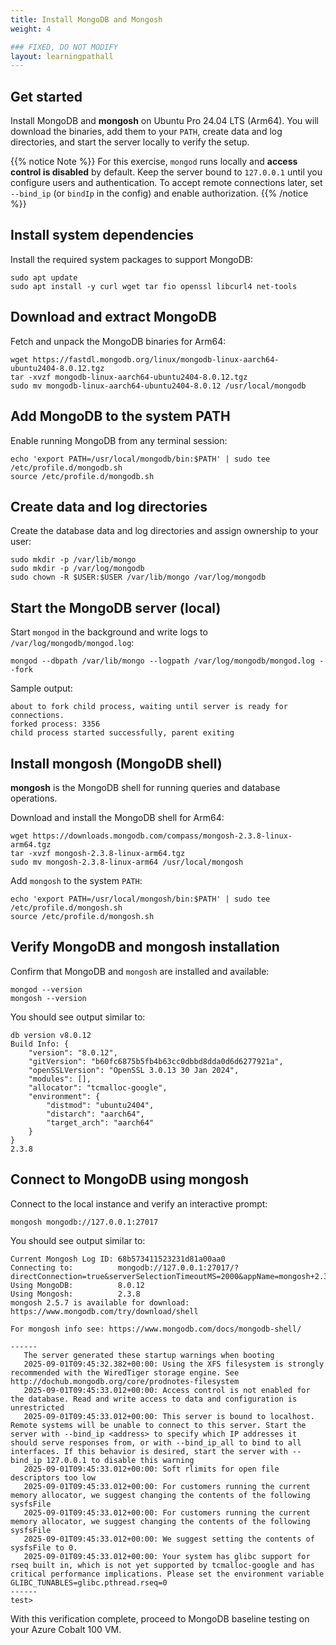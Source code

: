 ```yaml
---
title: Install MongoDB and Mongosh
weight: 4

### FIXED, DO NOT MODIFY
layout: learningpathall
---
```


## Get started

Install MongoDB and **mongosh** on Ubuntu Pro 24.04 LTS (Arm64). You will download the binaries, add them to your `PATH`, create data and log directories, and start the server locally to verify the setup.

{{% notice Note %}}
For this exercise, `mongod` runs locally and **access control is disabled** by default. Keep the server bound to `127.0.0.1` until you configure users and authentication. To accept remote connections later, set `--bind_ip` (or `bindIp` in the config) and enable authorization.
{{% /notice %}}

## Install system dependencies

Install the required system packages to support MongoDB:

```console
sudo apt update
sudo apt install -y curl wget tar fio openssl libcurl4 net-tools
```

## Download and extract MongoDB

Fetch and unpack the MongoDB binaries for Arm64:

```console
wget https://fastdl.mongodb.org/linux/mongodb-linux-aarch64-ubuntu2404-8.0.12.tgz
tar -xvzf mongodb-linux-aarch64-ubuntu2404-8.0.12.tgz
sudo mv mongodb-linux-aarch64-ubuntu2404-8.0.12 /usr/local/mongodb
```

## Add MongoDB to the system PATH

Enable running MongoDB from any terminal session:

```console
echo 'export PATH=/usr/local/mongodb/bin:$PATH' | sudo tee /etc/profile.d/mongodb.sh
source /etc/profile.d/mongodb.sh
```

## Create data and log directories

Create the database data and log directories and assign ownership to your user:

```console
sudo mkdir -p /var/lib/mongo
sudo mkdir -p /var/log/mongodb
sudo chown -R $USER:$USER /var/lib/mongo /var/log/mongodb
```

## Start the MongoDB server (local)

Start `mongod` in the background and write logs to `/var/log/mongodb/mongod.log`:

```console
mongod --dbpath /var/lib/mongo --logpath /var/log/mongodb/mongod.log --fork
```

Sample output:

```output
about to fork child process, waiting until server is ready for connections.
forked process: 3356
child process started successfully, parent exiting
```

## Install mongosh (MongoDB shell)

**mongosh** is the MongoDB shell for running queries and database operations.

Download and install the MongoDB shell for Arm64:

```console
wget https://downloads.mongodb.com/compass/mongosh-2.3.8-linux-arm64.tgz
tar -xvzf mongosh-2.3.8-linux-arm64.tgz
sudo mv mongosh-2.3.8-linux-arm64 /usr/local/mongosh
```

Add `mongosh` to the system `PATH`:

```console
echo 'export PATH=/usr/local/mongosh/bin:$PATH' | sudo tee /etc/profile.d/mongosh.sh
source /etc/profile.d/mongosh.sh
```

## Verify MongoDB and mongosh installation

Confirm that MongoDB and `mongosh` are installed and available:

```console
mongod --version
mongosh --version
```

You should see output similar to:

```output
db version v8.0.12
Build Info: {
    "version": "8.0.12",
    "gitVersion": "b60fc6875b5fb4b63cc0dbbd8dda0d6d6277921a",
    "openSSLVersion": "OpenSSL 3.0.13 30 Jan 2024",
    "modules": [],
    "allocator": "tcmalloc-google",
    "environment": {
        "distmod": "ubuntu2404",
        "distarch": "aarch64",
        "target_arch": "aarch64"
    }
}
2.3.8
```

## Connect to MongoDB using mongosh

Connect to the local instance and verify an interactive prompt:

```console
mongosh mongodb://127.0.0.1:27017
```

You should see output similar to:

```output
Current Mongosh Log ID: 68b573411523231d81a00aa0
Connecting to:          mongodb://127.0.0.1:27017/?directConnection=true&serverSelectionTimeoutMS=2000&appName=mongosh+2.3.8
Using MongoDB:          8.0.12
Using Mongosh:          2.3.8
mongosh 2.5.7 is available for download: https://www.mongodb.com/try/download/shell

For mongosh info see: https://www.mongodb.com/docs/mongodb-shell/

------
   The server generated these startup warnings when booting
   2025-09-01T09:45:32.382+00:00: Using the XFS filesystem is strongly recommended with the WiredTiger storage engine. See http://dochub.mongodb.org/core/prodnotes-filesystem
   2025-09-01T09:45:33.012+00:00: Access control is not enabled for the database. Read and write access to data and configuration is unrestricted
   2025-09-01T09:45:33.012+00:00: This server is bound to localhost. Remote systems will be unable to connect to this server. Start the server with --bind_ip <address> to specify which IP addresses it should serve responses from, or with --bind_ip_all to bind to all interfaces. If this behavior is desired, start the server with --bind_ip 127.0.0.1 to disable this warning
   2025-09-01T09:45:33.012+00:00: Soft rlimits for open file descriptors too low
   2025-09-01T09:45:33.012+00:00: For customers running the current memory allocator, we suggest changing the contents of the following sysfsFile
   2025-09-01T09:45:33.012+00:00: For customers running the current memory allocator, we suggest changing the contents of the following sysfsFile
   2025-09-01T09:45:33.012+00:00: We suggest setting the contents of sysfsFile to 0.
   2025-09-01T09:45:33.012+00:00: Your system has glibc support for rseq built in, which is not yet supported by tcmalloc-google and has critical performance implications. Please set the environment variable GLIBC_TUNABLES=glibc.pthread.rseq=0
------
test>
```

With this verification complete, proceed to MongoDB baseline testing on your Azure Cobalt 100 VM.
